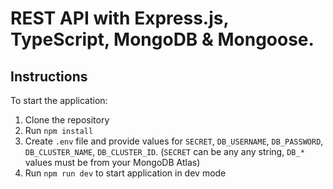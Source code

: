 # REST API with Express.js, TypeScript, MongoDB & Mongoose.

## Instructions

To start the application:

1. Clone the repository
2. Run `npm install`
3. Create `.env` file and provide values for `SECRET`, `DB_USERNAME`, `DB_PASSWORD`, `DB_CLUSTER_NAME`, `DB_CLUSTER_ID`. (`SECRET` can be any any string, `DB_*` values must be from your MongoDB Atlas)
4. Run `npm run dev` to start application in dev mode
